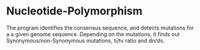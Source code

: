 # Nucleotide-Polymorphism
The program identifies the consensus sequence, and detects mutations for a a given genome sequence. Depending on the mutations, it finds out Synonymous/non-Synonymous mutations, ti/tv ratio and dn/ds.
